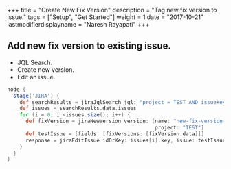 +++
title = "Create New Fix Version"
description = "Tag new fix version to issue."
tags = ["Setup", "Get Started"]
weight = 1
date = "2017-10-21"
lastmodifierdisplayname = "Naresh Rayapati"
+++

## Add new fix version to existing issue.

* JQL Search.
* Create new version.
* Edit an issue.

``` groovy
node {
  stage('JIRA') {
    def searchResults = jiraJqlSearch jql: "project = TEST AND issuekey = 'TEST-1'"
    def issues = searchResults.data.issues
    for (i = 0; i <issues.size(); i++) {
      def fixVersion = jiraNewVersion version: [name: "new-fix-version-1.0",
                                                project: "TEST"]
      def testIssue = [fields: [fixVersions: [fixVersion.data]]]
      response = jiraEditIssue idOrKey: issues[i].key, issue: testIssue
    }
  }
}
```
